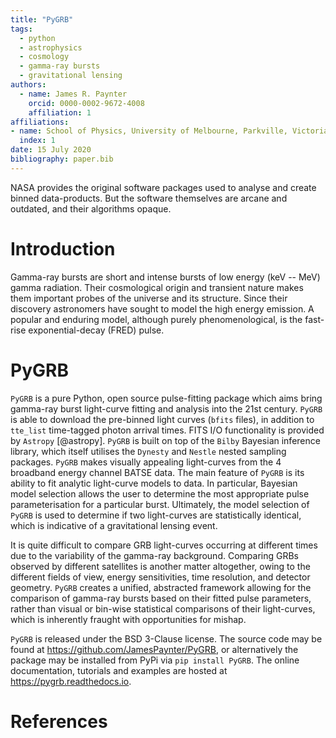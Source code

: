 ```yaml
---
title: "PyGRB"
tags:
  - python
  - astrophysics
  - cosmology
  - gamma-ray bursts
  - gravitational lensing
authors:
  - name: James R. Paynter
    orcid: 0000-0002-9672-4008
    affiliation: 1
affiliations:
- name: School of Physics, University of Melbourne, Parkville, Victoria, 3010, Australia
  index: 1
date: 15 July 2020
bibliography: paper.bib
---
```



NASA provides the original software packages used to analyse and create binned data-products.
But the software themselves are arcane and outdated, and their algorithms opaque.


# Introduction


Gamma-ray bursts are short and intense bursts of low energy (keV -- MeV) gamma radiation. Their cosmological origin and transient nature makes them important probes of the universe and its structure. Since their discovery astronomers have sought to model the high energy emission. A popular and enduring model, although purely phenomenological, is the fast-rise exponential-decay (FRED) pulse.


# PyGRB

`PyGRB` is a pure Python, open source pulse-fitting package which aims bring gamma-ray burst light-curve fitting and analysis into the 21st century. `PyGRB` is able to download the pre-binned light curves (``bfits`` files), in addition to ``tte_list`` time-tagged photon arrival times. FITS I/O functionality is provided by `Astropy` [@astropy]. `PyGRB` is built on top of the `Bilby` Bayesian inference library, which itself utilises the `Dynesty` and `Nestle` nested sampling packages.
`PyGRB` makes visually appealing light-curves from the 4 broadband energy channel BATSE data.
The main feature of `PyGRB` is its ability to fit analytic light-curve models to data.
In particular, Bayesian model selection allows the user to determine the most appropriate pulse parameterisation for a particular burst.
Ultimately, the model selection of `PyGRB` is used to determine if two light-curves are statistically identical, which is indicative of a gravitational lensing event.


It is quite difficult to compare GRB light-curves occurring at different times due to the variability of the gamma-ray background.
Comparing GRBs observed by different satellites is another matter altogether, owing to the different fields of view, energy sensitivities, time resolution, and detector geometry.
`PyGRB` creates a unified, abstracted framework allowing for the comparison of gamma-ray bursts based on their fitted pulse parameters, rather than visual or bin-wise statistical comparisons of their light-curves, which is inherently fraught with opportunities for mishap.






``PyGRB`` is released under the BSD 3-Clause license.
The source code may be found at https://github.com/JamesPaynter/PyGRB, or alternatively the package may be installed from PyPi via ``pip install PyGRB``.
The online documentation, tutorials and examples are hosted at https://pygrb.readthedocs.io.

# References
